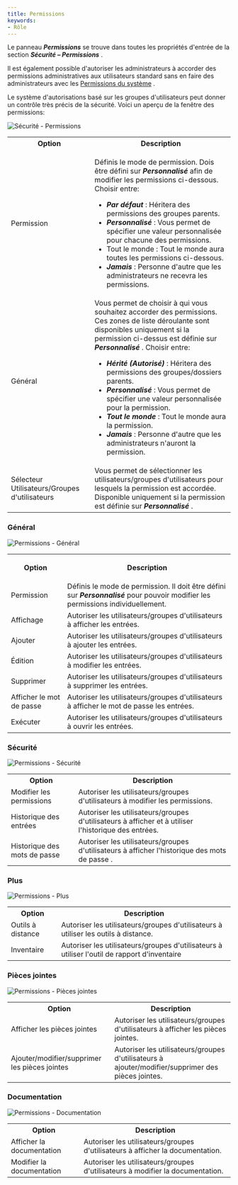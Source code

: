 ```yaml
---
title: Permissions
keywords:
- Rôle
---
```

Le panneau ***Permissions*** se trouve dans toutes les propriétés d'entrée de la section ***Sécurité – Permissions*** .  

Il est également possible d'autoriser les administrateurs à accorder des permissions administratives aux utilisateurs standard sans en faire des administrateurs avec les [Permissions du système](/fr/server/web-interface/administration/configuration/system-permissions/) .  

Le système d'autorisations basé sur les groupes d'utilisateurs peut donner un contrôle très précis de la sécurité. Voici un aperçu de la fenêtre des permissions:  

![Sécurité - Permissions](https://webdevolutions.azureedge.net/docs/fr/server/clip8046.png)  

<table>
	<tr>
		<th>
Option 
		</th>
		<th>
Description 
		</th>
	</tr>
	<tr>
		<td>
Permission 
		</td>
		<td>

Définis le mode de permission. Dois être défini sur ***Personnalisé*** afin de modifier les permissions ci-dessous. Choisir entre:  

* ***Par défaut*** : Héritera des permissions des groupes parents. 
* ***Personnalisé*** : Vous permet de spécifier une valeur personnalisée pour chacune des permissions. 
* Tout le monde : Tout le monde aura toutes les permissions ci-dessous. 
* ***Jamais*** : Personne d'autre que les administrateurs ne recevra les permissions. 
		</td>
	</tr>
	<tr>
		<td>
Général 
		</td>
		<td>
Vous permet de choisir à qui vous souhaitez accorder des permissions. Ces zones de liste déroulante sont disponibles uniquement si la permission ci-dessus est définie sur ***Personnalisé*** . Choisir entre:  

* ***Hérité (Autorisé)*** : Héritera des permissions des groupes/dossiers parents. 
* ***Personnalisé*** : Vous permet de spécifier une valeur personnalisée pour la permission. 
* ***Tout le monde*** : Tout le monde aura la permission. 
* ***Jamais*** : Personne d'autre que les administrateurs n'auront la permission. 
		</td>
	</tr>
	<tr>
		<td>
Sélecteur Utilisateurs/Groupes d'utilisateurs 
		</td>
		<td>
Vous permet de sélectionner les utilisateurs/groupes d'utilisateurs pour lesquels la permission est accordée. Disponible uniquement si la permission est définie sur ***Personnalisé*** . 
		</td>
	</tr>
</table>

### Général 

![Permissions - Général](https://webdevolutions.azureedge.net/docs/fr/server/clip8047.png)  

<table>
	<tr>
		<th>

Option 
		</th>
		<th>
Description 
		</th>
	</tr>
	<tr>
		<td>
Permission 
		</td>
		<td>
Définis le mode de permission. Il doit être défini sur ***Personnalisé*** pour pouvoir modifier les permissions individuellement. 
		</td>
	</tr>
	<tr>
		<td>
Affichage 
		</td>
		<td>
Autoriser les utilisateurs/groupes d'utilisateurs à afficher les entrées. 
		</td>
	</tr>
	<tr>
		<td>
Ajouter 
		</td>
		<td>
Autoriser les utilisateurs/groupes d'utilisateurs à ajouter les entrées. 
		</td>
	</tr>
	<tr>
		<td>
Édition 
		</td>
		<td>
Autoriser les utilisateurs/groupes d'utilisateurs à modifier les entrées. 
		</td>
	</tr>
	<tr>
		<td>
Supprimer 
		</td>
		<td>
Autoriser les utilisateurs/groupes d'utilisateurs à supprimer les entrées. 
		</td>
	</tr>
	<tr>
		<td>
Afficher le mot de passe 
		</td>
		<td>
Autoriser les utilisateurs/groupes d'utilisateurs à afficher le mot de passe les entrées. 
		</td>
	</tr>
	<tr>
		<td>
Exécuter 
		</td>
		<td>
Autoriser les utilisateurs/groupes d'utilisateurs à ouvrir les entrées. 
		</td>
	</tr>
</table>

### Sécurité 

![Permissions - Sécurité](https://webdevolutions.azureedge.net/docs/fr/server/clip8048.png)  

<table>
	<tr>
		<th>
Option 
		</th>
		<th>
Description 
		</th>
	</tr>
	<tr>
		<td>
Modifier les permissions 
		</td>
		<td>
Autoriser les utilisateurs/groupes d'utilisateurs à modifier les permissions. 
		</td>
	</tr>
	<tr>
		<td>
Historique des entrées 
		</td>
		<td>
Autoriser les utilisateurs/groupes d'utilisateurs à afficher et à utiliser l'historique des entrées. 
		</td>
	</tr>
	<tr>
		<td>
Historique des mots de passe 
		</td>
		<td>
Autoriser les utilisateurs/groupes d'utilisateurs à afficher l'historique des mots de passe . 
		</td>
	</tr>
</table>

### Plus

![Permissions - Plus](https://webdevolutions.azureedge.net/docs/fr/server/clip8049.png)  

<table>
	<tr>
		<th>
Option 
		</th>
		<th>
Description 
		</th>
	</tr>
	<tr>
		<td>
Outils à distance 
		</td>
		<td>
Autoriser les utilisateurs/groupes d'utilisateurs à utiliser les outils à distance. 
		</td>
	</tr>
	<tr>
		<td>
Inventaire 
		</td>
		<td>
Autoriser les utilisateurs/groupes d'utilisateurs à utiliser l'outil de rapport d'inventaire 
		</td>
	</tr>
</table>

### Pièces jointes 

![Permissions - Pièces jointes](https://webdevolutions.azureedge.net/docs/fr/server/clip8050.png)  

<table>
	<tr>
		<th>
Option 
		</th>
		<th>
Description 
		</th>
	</tr>
	<tr>
		<td>
Afficher les pièces jointes 
		</td>
		<td>
Autoriser les utilisateurs/groupes d'utilisateurs à afficher les pièces jointes. 
		</td>
	</tr>
	<tr>
		<td>
Ajouter/modifier/supprimer les pièces jointes 
		</td>
		<td>
Autoriser les utilisateurs/groupes d'utilisateurs à ajouter/modifier/supprimer des pièces jointes. 
		</td>
	</tr>
</table>

### Documentation 

![Permissions - Documentation](https://webdevolutions.azureedge.net/docs/fr/server/clip8051.png)  

<table>
	<tr>
		<th>
Option 
		</th>
		<th>
Description 
		</th>
	</tr>
	<tr>
		<td>
Afficher la documentation 
		</td>
		<td>
Autoriser les utilisateurs/groupes d'utilisateurs à afficher la documentation. 
		</td>
	</tr>
	<tr>
		<td>
Modifier la documentation 
		</td>
		<td>
Autoriser les utilisateurs/groupes d'utilisateurs à modifier la documentation. 
		</td>
	</tr>
</table>


